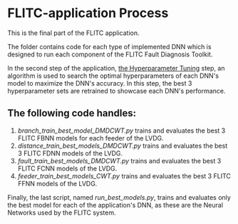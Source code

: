 # FLITC-application Process

This is the final part of the FLITC application.

The folder contains code for each type of implemented DNN which is designed to run each component of the FLITC Fault Diagnosis Toolkit.

In the second step of the application, [the Hyperparameter Tuning](https://github.com/tombax7/FLITC-application/tree/main/Hyperparameter%20Tuning) step, an algorithm is used to search the optimal hyperparameters of each DNN's model to maximize the DNN's accuracy. In this step, the best 3 hyperparameter sets are retrained to showcase each DNN's performance.

 
## The following code handles:
1. *branch_train_best_model_DMDCWT.py* trains and evaluates the best 3 FLITC FBNN models for each feeder of the LVDG.
2. *distance_train_best_models_DMDCWT.py* trains and evaluates the best 3 FLITC FDNN models of the LVDG.
3. *fault_train_best_models_DMDCWT.py* trains and evaluates the best 3 FLITC FCNN models of the LVDG.
4. *feeder_train_best_models_CWT.py* trains and evaluates the best 3 FLITC FFNN models of the LVDG.

Finally, the last script, named *run_best_models.py*, trains and evaluates only the best model for each of the application's DNN, as these are the Neural Networks used by the FLITC system.